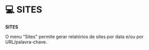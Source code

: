 # 💻 SITES

**SITES**

O menu "Sites" permite gerar relatórios de sites por data e/ou por URL/palavra-chave.
